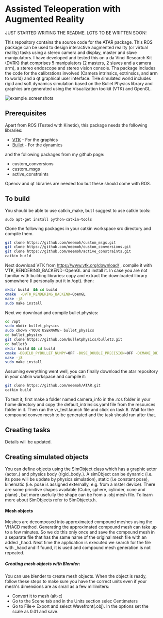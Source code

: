 # Assisted Teleoperation with Augmented Reality

JUST STARTED WRITING THE README. LOTS TO BE WRITTEN SOON!

This repository contains the source code for the ATAR package. This ROS package can be used to design interactive augmented reality (or virtual reality) tasks using a stereo camera and display, master and slave manipulators. I have developed and tested this on a da Vinci Research Kit (DVRK) that comprises 5 manipulators (2 masters, 2 slaves and a camera arm), a stereo endoscope and stereo vision console. Tha package includes the code for the calibrations involved (Camera intrinsics, extrinsics, and arm to world) and a qt graphical user interface. THe simulated world includes rigid and soft dynamics simulation based on the Bullet Physics library and graphics are generated using the Visualization toolkit (VTK) and OpenGL.

![example_screenshots](https://github.com/neemoh/ATAR/blob/master/resources/Screenshot_for_readme.png)

## Prerequisites
Apart from ROS (Tested with Kinetic), this package needs the following libraries:
* [VTK](http://www.vtk.org/download/) - For the graphics
* [Bullet](http://bulletphysics.org/wordpress/) - For the dynamics

and the following packages from my github page:
* custom_conversions
* custom_msgs
* active_constraints

Opencv and qt libraries are needed too but these should come with ROS.

## To build
You should be able to use catkin_make, but I suggest to use catkin tools:

``` 
sudo apt-get install python-catkin-tools
```
Clone the following packages in your catkin workspace src directory and 
compile them. 


```bash
git clone https://github.com/neemoh/custom_msgs.git
git clone https://github.com/neemoh/custom_conversions.git
git clone https://github.com/neemoh/active_constraints.git
catkin build
```

Next download VTK from https://www.vtk.org/download/ , compile it with 
VTK_RENDERING_BACKEND=OpenGL and install it. In case you are not familiar 
with building libraries:
copy and extract the downloaded library somewhere (I personally put it in /opt).
then:

```bash
mkdir build  && cd build
cmake  -DVTK_RENDERING_BACKEND=OpenGL
make -j8
sudo make install
```

Next we download and compile bullet physics:
```bash
cd /opt
sudo mkdir bullet_physics
sudo chown <YOUR USERNAME> bullet_physics
cd bullet_physics
git clone https://github.com/bulletphysics/bullet3.git
cd bullet3
mkdir build && cd build
cmake -DBUILD_PYBULLET_NUMPY=OFF -DUSE_DOUBLE_PRECISION=OFF -DCMAKE_BUILD_TYPE=Release -DBUILD_SHARED_LIBS=ON -DBUILD_EXTRAS=ON DINSTALL_EXTRA_LIBS=ON ..
make -j8
sudo make install
```

Assuming everything went well, you can finally download the atar repository 
in your catkin workspace and compile it:
```bash
git clone https://github.com/neemoh/ATAR.git
catkin build
```
To test it, first make a folder named camera_info in the .ros folder in your 
home directory and copy the default_intrinsics.yaml file from the resources 
folder in it. Then run the vr_test.launch file and click on task 8. Wait for 
the compound convex mesh to be generated and the task should run after that.

## Creating tasks
Details will be updated.

## Creating simulated objects
You can define objects using the SimObject class which has a graphic actor 
(actor_) and physics body (rigid_body_). A simObject can be dynamic (i.e. 
its pose will be update by physics simulation), static (i.e constant pose), 
kinematic (i.e. pose is assigned externally, e.g. from a mster device). There
 are some primitive shapes available (Cube, sphere, cylinder, cone and plane)
 , but more usefully the shape can be from a .obj mesh file. To learn more 
 about SimObjects refer to SimObjects.h.

#### Mesh objects
Meshes are decomposed into approximated compound meshes using the VHACD 
method. Generating the approximated compound mesh can take up to a few 
minutes. So we do this only once and save the compound mesh in a separate 
file that has the same name of the original mesh file with an added _hacd. 
Next time the application is executed we search for the file with _hacd and 
if found, it is used and compound mesh generation is not repeated.

##### Creating mesh objects with Blender:
You can use blender to create mesh objects. When the object is ready, follow 
these steps to make sure you have the correct units even if your mesh's 
dimensions are as small as a few millimiters: 
* Convert it to mesh (alt-c)
* Go to the Scene tab and in the Units section selec Centimeters
* Go to File-> Export and select Wavefront(.obj). In the options set the scale
 as 0.01 and save.

